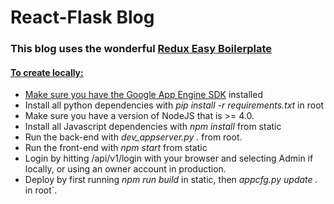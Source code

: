 <h1>React-Flask Blog</h1>
<h3>This blog uses the wonderful <a href="https://github.com/anorudes/redux-easy-boilerplate">Redux Easy Boilerplate</h3>
<h4>To create locally:</h2>
<ul>
<li>Make sure you have the <a href="https://cloud.google.com/appengine/downloads?hl=en">Google App Engine SDK</a> installed</a></li>
<li>Install all python dependencies with <i>pip install -r requirements.txt</i> in root</li>
<li>Make sure you have a version of NodeJS that is >= 4.0.</li>
<li>Install all Javascript dependencies with <i>npm install</i> from static</li>
<li>Run the back-end with <i>dev_appserver.py .</i> from root.</li>
<li>Run the front-end with <i>npm start</i> from static</li>
<li>Login by hitting /api/v1/login with your browser and selecting Admin if locally, or using an owner account in production.</li>
<li>Deploy by first running <i>npm run build</i> in static, then <i>appcfg.py update .</i> in root`.</li>
</ul>
